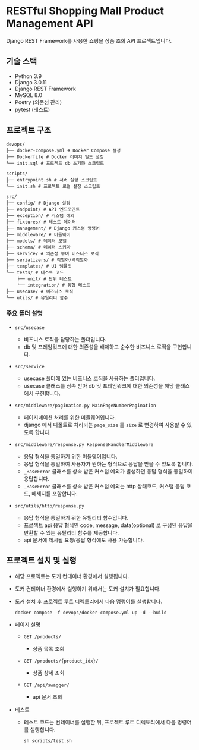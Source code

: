 # RESTful Shopping Mall Product Management API

Django REST Framework를 사용한 쇼핑몰 상품 조회 API 프로젝트입니다.

## 기술 스택

- Python 3.9
- Django 3.0.11
- Django REST Framework
- MySQL 8.0
- Poetry (의존성 관리)
- pytest (테스트)

## 프로젝트 구조
```
devops/
├── docker-compose.yml # Docker Compose 설정
├── Dockerfile # Docker 이미지 빌드 설정
└── init.sql # 프로젝트 db 초기화 스크립트

scripts/
├── entrypoint.sh # 서버 실행 스크립트
└── init.sh # 프로젝트 로컬 설정 스크립트

src/
├── config/ # Django 설정
├── endpoint/ # API 엔드포인트
├── exception/ # 커스텀 예외
├── fixtures/ # 테스트 데이터
├── management/ # Django 커스텀 명령어
├── middleware/ # 미들웨어
├── models/ # 데이터 모델
├── schema/ # 데이터 스키마
├── service/ # 의존성 부여 비즈니스 로직
├── serializers/ # 직렬화/역직렬화
├── templates/ # UI 템플릿
└── tests/ # 테스트 코드
    ├── unit/ # 단위 테스트
    └── integration/ # 통합 테스트
├── usecase/ # 비즈니스 로직
└── utils/ # 유틸리티 함수
```

### 주요 폴더 설명
- `src/usecase` 
  - 비즈니스 로직을 담당하는 폴더입니다.
  - db 및 프레임워크에 대한 의존성을 배제하고 순수한 비즈니스 로직을 구현합니다.

- `src/service` 
  - usecase 폴더에 있는 비즈니스 로직을 사용하는 폴더입니다.
  - usecase 클래스를 상속 받아 db 및 프레임워크에 대한 의존성을 해당 클래스에서 구현합니다.

- `src/middleware/pagination.py MainPageNumberPagination`
  - 페이지네이션 처리를 위한 미들웨어입니다.
  - django 에서 디폴트로 처리되는 `page_size` 를 `size` 로 변경하여 사용할 수 있도록 합니다.

- `src/middleware/response.py ResponseHandlerMiddleware`
  - 응답 형식을 통일하기 위한 미들웨어입니다.
  - 응답 형식을 통일하여 사용자가 원하는 형식으로 응답을 받을 수 있도록 합니다.
  - `_BaseError` 클래스를 상속 받은 커스텀 예외가 발생하면 응답 형식을 통일하여 응답합니다.
  - `_BaseError` 클래스를 상속 받은 커스텀 예외는 http 상태코드, 커스텀 응답 코드, 메세지를 포함합니다.

- `src/utils/http/response.py`
  - 응답 형식을 통일하기 위한 유틸리티 함수입니다.
  - 프로젝트 api 응답 형식인 code, message, data(optional) 로 구성된 응답을 반환할 수 있는 유틸리티 함수를 제공합니다.
  - api 문서에 제시될 요청/응답 형식에도 사용 가능합니다.


## 프로젝트 설치 및 실행
- 해당 프로젝트는 도커 컨테이너 환경에서 실행됩니다.

- 도커 컨테이너 환경에서 실행하기 위해서는 도커 설치가 필요합니다.

- 도커 설치 후 프로젝트 루트 디렉토리에서 다음 명령어를 실행합니다.

    ```
    docker compose -f devops/docker-compose.yml up -d --build
    ```

- 페이지 설명
    - `GET /products/`
        - 상품 목록 조회

    - `GET /products/{product_idx}/`
        - 상품 상세 조회

    - `GET /api/swagger/`
        - api 문서 조회

- 테스트
    - 테스트 코드는 컨테이너를 실행한 뒤, 프로젝트 루트 디렉토리에서 다음 명령어를 실행합니다.

        ```
        sh scripts/test.sh
        ```
